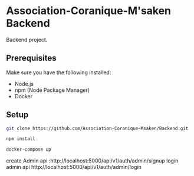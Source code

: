 # Association-Coranique-M'saken Backend

Backend project.

## Prerequisites

Make sure you have the following installed:

-   Node.js
-   npm (Node Package Manager)
-   Docker

## Setup

```bash
git clone https://github.com/Association-Coranique-Msaken/Backend.git

npm install

docker-compose up

```

create Admin api :http://localhost:5000/api/v1/auth/admin/signup
login admin api http://localhost:5000/api/v1/auth/admin/login
